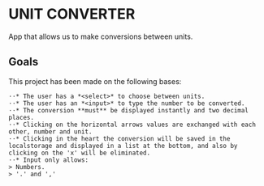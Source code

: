# UNIT CONVERTER

App that allows us to make conversions between units.

## Goals

This project has been made on the following bases:

```
⋅⋅* The user has a *<select>* to choose between units.
⋅⋅* The user has an *<input>* to type the number to be converted.
⋅⋅* The conversion **must** be displayed instantly and two decimal places.
⋅⋅* Clicking on the horizontal arrows values are exchanged with each other, number and unit.
⋅⋅* Clicking in the heart the conversion will be saved in the localstorage and displayed in a list at the bottom, and also by clicking on the 'x' will be eliminated.
⋅⋅* Input only allows:
> Numbers.
> '.' and ','
```
